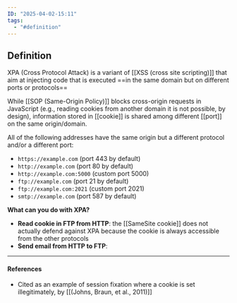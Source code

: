 ```yaml
---
ID: "2025-04-02-15:11"
tags:
  - "#definition"
---
```

## Definition

XPA (Cross Protocol Attack) is a variant of [[XSS (cross site scripting)]] that aim at injecting code that is executed ==in the same domain but on different ports or protocols==

While [[SOP (Same-Origin Policy)]] blocks cross-origin requests in JavaScript (e.g., reading cookies from another domain it is not possible, by design), information stored in [[cookie]] is shared among different [[port]] on the same origin/domain. 

All of the following addresses have the same origin but a different protocol and/or a different port:
- `https://example.com` (port 443 by default)
- `http://example.com` (port 80 by default)
- `http://example.com:5000` (custom port 5000)
- `ftp://example.com` (port 21 by default)
- `ftp://example.com:2021` (custom port 2021)
- `smtp://example.com` (port 587 by default)

**What can you do with XPA?**
- **Read cookie in FTP from HTTP**: the [[SameSite cookie]] does not actually defend against XPA because the cookie is always accessible from the other protocols
- **Send email from HTTP to FTP**:

---
#### References
- Cited as an example of session fixation where a cookie is set illegitimately, by [[(Johns, Braun, et al., 2011)]]
